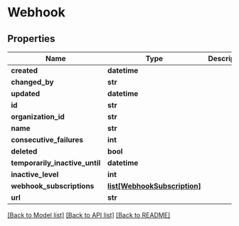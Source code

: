 # Webhook

## Properties
Name | Type | Description | Notes
------------ | ------------- | ------------- | -------------
**created** | **datetime** |  | [optional] 
**changed_by** | **str** |  | [optional] 
**updated** | **datetime** |  | [optional] 
**id** | **str** |  | [optional] 
**organization_id** | **str** |  | [optional] 
**name** | **str** |  | [optional] 
**consecutive_failures** | **int** |  | [optional] 
**deleted** | **bool** |  | [optional] 
**temporarily_inactive_until** | **datetime** |  | [optional] 
**inactive_level** | **int** |  | [optional] 
**webhook_subscriptions** | [**list[WebhookSubscription]**](WebhookSubscription.md) |  | [optional] 
**url** | **str** |  | [optional] 

[[Back to Model list]](../README.md#documentation-for-models) [[Back to API list]](../README.md#documentation-for-api-endpoints) [[Back to README]](../README.md)

